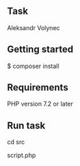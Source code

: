 ## Task
Aleksandr Volynec

## Getting started

$ composer install

## Requirements

PHP version 7.2 or later

## Run task

cd src

script.php





